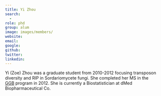 ```yaml
---
title: Yi Zhou
search:
  - 
role: phd
group: alum
image: images/members/
website:
email: 
google: 
github: 
twitter: 
linkedin:
---
```


Yi (Zoe) Zhou was a graduate student from 2010-2012 focusing transposon diversity and RIP in Sordariomycete fungi. She completed her MS in the [GGB](https://ggb.ucr.edu) program in 2012. She is currently a Biostatistician at dMed Biopharmaceutical Co.
